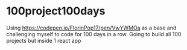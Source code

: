 # 100project100days
Using https://codepen.io/FlorinPop17/pen/VwYWMOa as a base and challenging myself to code for 100 days in a row.  Going to build all 100 projects but inside 1 react app
